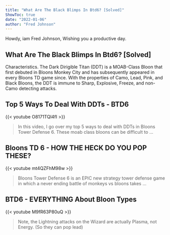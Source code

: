 ```yaml
---
title: "What Are The Black Blimps In Btd6? [Solved]"
ShowToc: true 
date: "2022-01-06"
author: "Fred Johnson" 
---
```


Howdy, iam Fred Johnson, Wishing you a productive day.
## What Are The Black Blimps In Btd6? [Solved]
 Characteristics. The Dark Dirigible Titan (DDT) is a MOAB-Class Bloon that first debuted in Bloons Monkey City and has subsequently appeared in every Bloons TD game since. With the properties of Camo, Lead, Pink, and Black Bloons, the DDT is immune to Sharp, Explosive, Freeze, and non-Camo detecting attacks.

## Top 5 Ways To Deal With DDTs - BTD6
{{< youtube O8171TQl4fI >}}
>In this video, I go over my top 5 ways to deal with DDTs in Bloons Tower Defense 6. These moab class bloons can be difficult to ...

## Bloons TD 6 - HOW THE HECK DO YOU POP THESE?
{{< youtube mt4QZFhM98w >}}
>Bloons Tower Defense 6 is an EPIC new strategy tower defense game in which a never ending battle of monkeys vs bloons takes ...

## BTD6 - EVERYTHING About Bloon Types
{{< youtube M9fR63P80uQ >}}
>Note, the Lightning attacks on the Wizard are actually Plasma, not Energy. (So they can pop lead)

